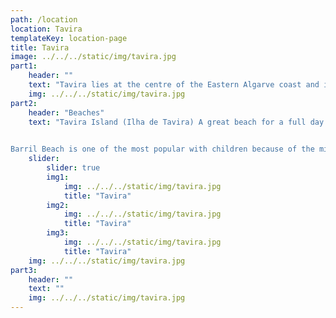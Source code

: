 ```yaml
---
path: /location
location: Tavira
templateKey: location-page
title: Tavira
image: ../../../static/img/tavira.jpg
part1: 
    header: ""
    text: "Tavira lies at the centre of the Eastern Algarve coast and is a most picturesque town. Once known as the capital of the Algarve, it stands proud amongst Portuguese history books and you will not fail to be enthralled by its unspoiled charm, character, and tranquility. As you wander along the cobbled streets, you'll see an abundance of history. A Roman bridge links the 2 parts of the town across the River Gilao, its sides decorated with traditional old bars and restaurants where visitors can get busy doing nothing simply watching the world go by and the fish that jump in the river! For those who enjoy sightseeing, there are so many churches (37 in total!) to view, along with the town castle, several monuments and above all, a visit to the ‘Camara Obscura’ is not only highly recommended but absolutely fascinating and uses an optical instrument to offer a 360° panoramic-view of the town which is the perfect way to capture the essence of Tavira Otherwise, you can take a tour of the whole town in a miniature 'train' or a beautiful horse-drawn carriage. Diners have a huge choice of restaurants, many specializing in seafood and those who enjoy cooking at home should head for the fantastic municipal market where a wealth of fresh food is on offer each morning: fish, seafood, meat, deli, fruit, and vegetables - much of it caught, reared, killed, made, grown and picked locally. During the high season, there are open-air festivals and evening events with dancing, music and other local shows which everyone is welcome to enjoy. Tavira is a lovely family orientated town, with a charming ambiance and a wonderful, ‘laid back’ atmosphere, and certainly has something for everyone."
    img: ../../../static/img/tavira.jpg
part2:
    header: "Beaches"
    text: "Tavira Island (Ilha de Tavira) A great beach for a full day out. The island has a good selection of restaurants and beach bars all centered around its campsite, but if you are looking for a more peaceful spot, the sands are long and expansive, so a short walk will take you away from the hustle and bustle to more peaceful plains. The sands are separated from the mainland by the River Formosa, so it’s necessary to take a short boat ride across. In high season, you can catch the big ferry from the center of Tavira which leaves from the fishing harbor between the old market and the big road bridge and takes around 15 minutes. At any time of year, you can catch the little ferry from the quay at Quatro Águas which is about two kilometers from the main town (you could take the tourist train to QuatroAguas) and is then a short 5-minute ride across the lagoon to the beach. An excellent range of facilities are on offer, including beach bars, fish restaurants, Tavira Island, together with its excellent choice of amenities, rolling Atlantic Ocean and white sandy beaches provides a wonderful tropical holiday atmosphere you could liken to the Caribbean!

 
Barril Beach is one of the most popular with children because of the miniature train journey to reach it. The train ends at the old tuna station which has now been converted into cafés, restaurants, toilets and other facilities for tourists. You will see other bits of the station building near one of the old wooden boats in a 'graveyard' of huge iron anchors protruding from the dunes once used to secure the massive tuna net to the sea bed. The beach is very busy at the main entrance but is wide and expansive so within a few minutes walk the crowds are less dense. Towards the left, you will come to the only official nudist beach in the Eastern Algarve."
    slider:
        slider: true
        img1: 
            img: ../../../static/img/tavira.jpg
            title: "Tavira"
        img2: 
            img: ../../../static/img/tavira.jpg
            title: "Tavira"
        img3: 
            img: ../../../static/img/tavira.jpg
            title: "Tavira"
    img: ../../../static/img/tavira.jpg
part3:
    header: ""
    text: ""
    img: ../../../static/img/tavira.jpg
---
```

